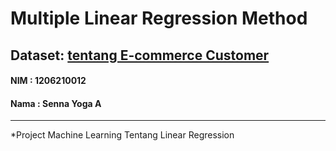 # Multiple Linear Regression Method
## Dataset: [ tentang E-commerce Customer](https://www.kaggle.com/datasets/iyadavvaibhav/ecommerce-customer-device-usage)
 ####   NIM  : 1206210012
 ####   Nama : Senna Yoga A
_____________________________________________________________
*Project Machine Learning Tentang Linear Regression
